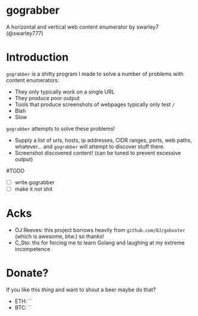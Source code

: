 # gograbber
A horizontal and vertical web content enumerator by swarley7 (@swarley777)

# Introduction

`gograbber` is a shitty program I made to solve a number of problems with content enumerators:
 - They only typically work on a single URL
 - They produce poor output
 - Tools that produce screenshots of webpages typically only test `/`
 - Blah
 - Slow

`gograbber` attempts to solve these problems!
- Supply a list of urls, hosts, ip addresses, CIDR ranges, ports, web paths, whatever... and `gograbber` will attempt to discover stuff there.
- Screenshot discovered content! (can be tuned to prevent excessive output)

#TODO

- [ ] write gograbber
- [ ] make it not shit

# Acks

- OJ Reeves: this project borrows heavily from `github.com/OJ/gobuster` (which is awesome, btw.) so thanks!
- C_Sto: thx for forcing me to learn Golang and laughing at my extreme incompetence

# Donate?

If you like this *thing* and want to shout a beer maybe do that?
- ETH: ``
- BTC: ``